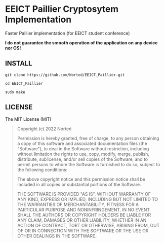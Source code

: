 # EEICT Paillier Cryptosytem Implementation
 Faster Paillier implementation (for EEICT student conference)
 
 __I do not guarantee the smooth operation of the application on any device nor OS!__
 
## INSTALL
 `git clone https://github.com/Norted/EEICT_Paillier.git`

 `cd EEICT_Paillier`

 `sudo make`

## LICENSE
 
The MIT License (MIT)

>
> Copyright (c) 2022 Norted
>
> Permission is hereby granted, free of charge, to any person obtaining a copy
> of this software and associated documentation files (the "Software"), to deal
> in the Software without restriction, including without limitation the rights
> to use, copy, modify, merge, publish, distribute, sublicense, and/or sell
> copies of the Software, and to permit persons to whom the Software is
> furnished to do so, subject to the following conditions:
> 
> The above copyright notice and this permission notice shall be included in
> all copies or substantial portions of the Software.
> 
> THE SOFTWARE IS PROVIDED "AS IS", WITHOUT WARRANTY OF ANY KIND, EXPRESS OR
> IMPLIED, INCLUDING BUT NOT LIMITED TO THE WARRANTIES OF MERCHANTABILITY,
> FITNESS FOR A PARTICULAR PURPOSE AND NONINFRINGEMENT. IN NO EVENT SHALL THE
> AUTHORS OR COPYRIGHT HOLDERS BE LIABLE FOR ANY CLAIM, DAMAGES OR OTHER
> LIABILITY, WHETHER IN AN ACTION OF CONTRACT, TORT OR OTHERWISE, ARISING FROM,
> OUT OF OR IN CONNECTION WITH THE SOFTWARE OR THE USE OR OTHER DEALINGS IN
> THE SOFTWARE.
